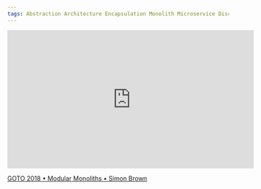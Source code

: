 ```yaml
---
tags: Abstraction Architecture Encapsulation Monolith Microservice Discipline Software-Design Enterprise-Architecture Object-Oriented-Programming Packaging
---
```

<iframe width="560" height="315" src="https://www.youtube.com/embed/5OjqD-ow8GE" frameborder="0" allow="accelerometer; autoplay; encrypted-media; gyroscope; picture-in-picture" allowfullscreen></iframe>

[GOTO 2018 • Modular Monoliths • Simon Brown](https://www.youtube.com/watch?v=5OjqD-ow8GE)
